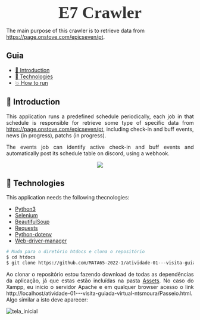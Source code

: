 <!-- Logo -->

<h1 align="center" style="font-family: Ubuntu; font-size: 45px; color: #333; margin-bottom: 0">
  E7 Crawler
</h1>

<!-- Description -->

The main purpose of this crawler is to retrieve data from https://page.onstove.com/epicseven/pt.

<!-- Summary -->

<h2>Guia</h2>

- [:book: Introduction](#book-introduction)
- [:rocket: Technologies](#rocket-technologies)
- [:boom: How to run](#how-to-run)

<a id="doc"></a>

<div align="justify">

<a id="introduction"></a>

## :book: Introduction

This application runs a predefined schedule periodically, each job in that schedule is responsible for retrieve some type of specific data from https://page.onstove.com/epicseven/pt, including check-in and buff events, news (in progress), patchs (in progress). 
  
The events job can identify active check-in and buff events and automatically post its schedule table on discord, using a webhook.
  
<p align="center">
<img src="https://i.imgur.com/kRiAZJe.png"/>
</p>

<a id="technologies"></a>

## :rocket: Technologies

This application needs the following thecnologies:

- [Python3](https://www.python.org/downloads/)
- [Selenium](https://pypi.org/project/selenium/)
- [BeautifulSoup](https://pypi.org/project/beautifulsoup4/)
- [Requests](https://pypi.org/project/requests/)
- [Python-dotenv](https://pypi.org/project/python-dotenv/)
- [Web-driver-manager](https://pypi.org/project/webdriver-manager/)


<a id="how-to-run"></a>

```sh
# Muda para o diretório htdocs e clona o repositório
$ cd htdocs
$ git clone https://github.com/MATA65-2022-1/atividade-01---visita-guiada-virtual-ntsmoura/

```

Ao clonar o repositório estou fazendo download de todas as dependências da aplicação, já que estas estão incluídas na pasta [Assets](https://github.com/MATA65-2022-1/atividade-01---visita-guiada-virtual-ntsmoura/tree/main/Assets). No caso do Xampp, eu inicio o servidor Apache e em qualquer browser acesso o link http://localhost/atividade-01---visita-guiada-virtual-ntsmoura/Passeio.html. Algo similar a isto deve aparecer:

![tela_inicial](https://i.imgur.com/bEbBqpR.jpeg)

</div>


